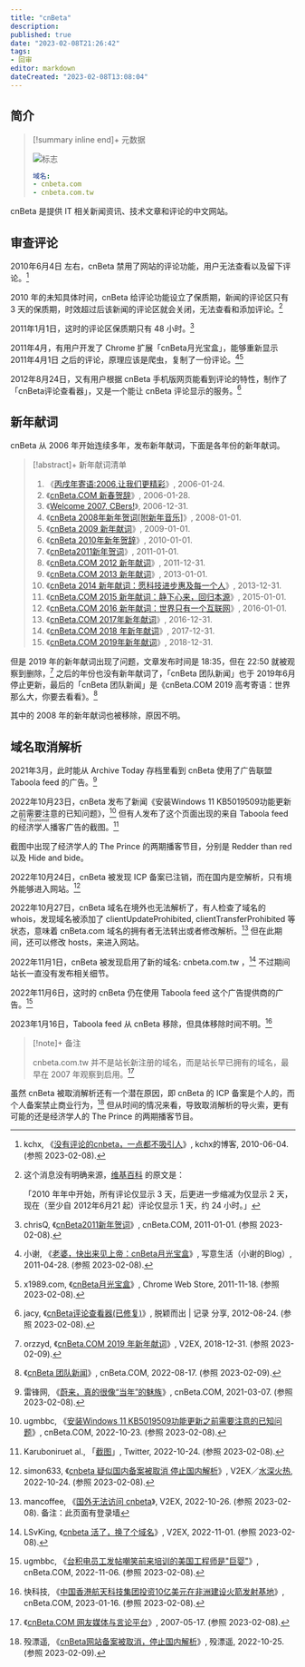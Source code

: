 ```yaml
---
title: "cnBeta"
description:
published: true
date: "2023-02-08T21:26:42"
tags:
- 回审
editor: markdown
dateCreated: "2023-02-08T13:08:04"
---
```


## 简介

> [!summary inline end]+ 元数据
>
> ![标志](https://s3.tebi.io/ggame/ShareX/website_cnBeta_logo.png)
>
> ```yaml
> 域名:
> - cnbeta.com
> - cnbeta.com.tw
> ```

cnBeta 是提供 IT 相关新闻资讯、技术文章和评论的中文网站。

## 审查评论

2010年6月4日 左右，cnBeta 禁用了网站的评论功能，用户无法查看以及留下评论。[^kchx480]

[^kchx480]: kchx, 《[没有评论的cnbeta，一点都不吸引人](https://web.archive.org/web/20100611152036/http://kchx.net/archives/480)》, kchx的博客, 2010-06-04. (参照 2023-02-08).

2010 年的未知具体时间，cnBeta 给评论功能设立了保质期，新闻的评论区只有 3 天的保质期，时效超过后该新闻的评论区就会关闭，无法查看和添加评论。[^rldf]

[^rldf]:
    这个消息没有明确来源，[维基百科](https://zh.wikipedia.org/wiki/CnBeta.COM) 的原文是：

    「2010 年年中开始，所有评论仅显示 3 天，后更进一步缩减为仅显示 2 天，现在（至少自 2012年6月21 起）评论仅显示 1 天，约 24 小时。」

2011年1月1日，这时的评论区保质期只有 48 小时。[^131191]

[^131191]: chrisQ, 《[cnBeta2011新年贺词](https://web.archive.org/web/20110107114618/http://www.cnbeta.com/articles/131191.htm)》, cnBeta.COM, 2011-01-01. (参照 2023-02-08).

2011年4月，有用户开发了 Chrome 扩展「cnBeta月光宝盒」，能够重新显示 2011年4月1日 之后的评论，原理应该是爬虫，复制了一份评论。[^x1989][^efcje]

[^x1989]: 小谢, 《[老婆，快出来见上帝：cnBeta月光宝盒](https://web.archive.org/web/20111019005703/http://x1989.com/a/375.html)》, 写意生活（小谢的Blog）, 2011-04-28. (参照 2023-02-08).

[^efcje]: x1989.com, 《[cnBeta月光宝盒](https://web.archive.org/web/20111118104153/https://chrome.google.com/webstore/detail/nkgjnkanhkhlallldojlbekikmeefcje)》, Chrome Web Store, 2011-11-18. (参照 2023-02-08).

2012年8月24日，又有用户根据 cnBeta 手机版网页能看到评论的特性，制作了「cnBeta评论查看器」，又是一个能让 cnBeta 评论显示的服务。[^5istar]

[^5istar]: jacy, 《[cnBeta评论查看器(已修复)](https://web.archive.org/web/20121111020535/http://blog.5istar.net/?paged=2)》, 脱颖而出 | 记录 分享, 2012-08-24. (参照 2023-02-08).

## 新年献词

cnBeta 从 2006 年开始连续多年，发布新年献词，下面是各年份的新年献词。

> [!abstract]+ 新年献词清单
>
> 1.  《[丙戌年寄语:2006,让我们更精彩](https://web.archive.org/web/20140123023455/http://www.cnbeta.com/articles/9946.htm)》, 2006-01-24.
> 2.  《[cnBeta.COM 新春贺辞](https://web.archive.org/web/20180105002046/http://www.cnbeta.com/articles/9999.htm)》, 2006-01-28.
> 3.  《[Welcome 2007, CBers!](https://web.archive.org/web/20180105002021/http://www.cnbeta.com/articles/20227.htm)》, 2006-12-31.
> 4.  《[cnBeta 2008年新年贺词\[附新年音乐\]](https://web.archive.org/web/20081223103936/http://www.cnbeta.com/articles/46230.htm)》, 2008-01-01.
> 5.  《[cnBeta 2009 新年献词](https://web.archive.org/web/20180105002106/http://www.cnbeta.com/articles/deep/73734.htm)》, 2009-01-01.
> 6.  《[cnBeta 2010年新年贺辞](https://web.archive.org/web/20120103070940/http://www.cnbeta.com/articles/101196.htm)》, 2010-01-01.
> 7.  《[cnBeta2011新年贺词](https://web.archive.org/web/20140123023519/http://www.cnbeta.com/articles/131191.htm)》, 2011-01-01.
> 8.  《[cnBeta.COM 2012 新年献词](https://web.archive.org/web/20140122162752/http://www.cnbeta.com/articles/167707.htm)》, 2011-12-31.
> 9.  《[cnBeta.COM 2013 新年献词](https://web.archive.org/web/20140122162732/http://www.cnbeta.com/articles/220335.htm)》, 2013-01-01.
> 10. 《[cnBeta 2014 新年献词：愿科技进步惠及每一个人](https://web.archive.org/web/20140329033538/http://www.cnbeta.com/articles/266625.htm)》, 2013-12-31.
> 11. 《[cnBeta.COM 2015 新年献词：静下心来，回归本源](https://web.archive.org/web/20170403183250/http://www.cnbeta.com/articles/deep/358823.htm)》, 2015-01-01.
> 12. 《[cnBeta.COM 2016 新年献词：世界只有一个互联网](https://web.archive.org/web/20170403183329/http://www.cnbeta.com/articles/tech/462365.htm)》, 2016-01-01.
> 13. 《[cnBeta.COM 2017年新年献词](https://web.archive.org/web/20181231135351/https://www.cnbeta.com/articles/tech/572451.htm)》, 2016-12-31.
> 14. 《[cnBeta.COM 2018 年新年献词](https://web.archive.org/web/20181231135417/https://www.cnbeta.com/articles/tech/684917.htm)》, 2017-12-31.
> 15. 《[cnBeta.COM 2019年新年献词](https://web.archive.org/web/20181231135725/https://www.cnbeta.com/articles/tech/803761.htm)》, 2018-12-31.

但是 2019 年的新年献词出现了问题，文章发布时间是 18:35，但在 22:50 就被观察到删除，[^522776] 之后的年份也没有新年献词了，「cnBeta 团队新闻」也于 2019年6月 停止更新，最后的「cnBeta 团队新闻」是《cnBeta.COM 2019 高考寄语：世界那么大，你要去看看》。[^tpc291]

[^522776]: orzzyd, 《[cnBeta.COM 2019 年新年献词](https://web.archive.org/web/20230209080157/https://www.v2ex.com/t/522776)》, V2EX, 2018-12-31. (参照 2023-02-09).

[^tpc291]: 《[cnBeta 团队新闻](https://web.archive.org/web/20220817075513/https://www.cnbeta.com/topics/291.htm)》, cnBeta.COM, 2022-08-17. (参照 2023-02-09).

其中的 2008 年的新年献词也被移除，原因不明。

## 域名取消解析

2021年3月，此时能从 Archive Today 存档里看到 cnBeta 使用了广告联盟 Taboola feed 的广告。[^3RmdT]

[^3RmdT]: 雷锋网, 《[蔚来，真的很像“当年”的魅族](https://archive.is/3RmdT "https://www.cnbeta.com/articles/tech/1098573.htm")》, cnBeta.COM, 2021-03-07. (参照 2023-02-08).

2022年10月23日，cnBeta 发布了新闻《安装Windows 11 KB5019509功能更新之前需要注意的已知问题》，[^1330025] 但有人发布了这个页面出现的来自 Taboola feed 的<ruby>经济学人<rp>(</rp><rt>The Economist</rt><rp>)</rp></ruby>播客广告的截图。[^zbUXp]

[^1330025]: ugmbbc, 《[安装Windows 11 KB5019509功能更新之前需要注意的已知问题](https://web.archive.org/web/20221026093122/https://www.cnbeta.com/articles/tech/1330025.htm)》, cnBeta.COM, 2022-10-23. (参照 2023-02-08).

[^zbUXp]: Karuboniruet al., 「[截图](https://archive.is/zbUXp "https://twitter.com/Karuboniru/status/1584471979142574083")」, Twitter, 2022-10-24. (参照 2023-02-08).

截图中出现了经济学人的 The Prince 的两期播客节目，分别是 Redder than red 以及 Hide and bide。

<!--
    https://www.economist.com/podcasts/2022/09/28/1-redder-than-red
-->

2022年10月24日，cnBeta 被发现 ICP 备案已注销，而在国内是空解析，只有境外能够进入网站。[^889487]

[^889487]: simon633, 《[cnbeta 疑似国内备案被取消 停止国内解析](https://web.archive.org/web/20221024123112/https://www.v2ex.com/t/889487)》, V2EX／[水深火热](/website/V2EX.md#水深火热), 2022-10-24. (参照 2023-02-08).

2022年10月27日，cnBeta 域名在境外也无法解析了，有人检查了域名的 whois，发现域名被添加了 clientUpdateProhibited, clientTransferProhibited 等状态，意味着 cnBeta.com 域名的拥有者无法转出或者修改解析。[^889946] 但在此期间，还可以修改 hosts，来进入网站。

[^889946]: mancoffee, 《[国外无法访问 cnbeta](https://www.v2ex.com/t/889946)》, V2EX, 2022-10-26. (参照 2023-02-08). 备注：此页面有登录墙

2022年11月1日，cnBeta 被发现启用了新的域名: cnbeta.com.tw ，[^891754] 不过期间站长一直没有发布相关细节。

[^891754]: LSvKing, 《[cnbeta 活了，换了个域名](https://web.archive.org/web/20221101082621/https://www.v2ex.com/t/891754)》, V2EX, 2022-11-01. (参照 2023-02-08).

2022年11月6日，这时的 cnBeta 仍在使用 Taboola feed 这个广告提供商的广告。[^UsFav]

[^UsFav]: ugmbbc, 《[台积电员工发帖嘲笑前来培训的美国工程师是"巨婴"](https://archive.is/UsFav "https://www.cnbeta.com.tw/articles/tech/1331951.htm")》, cnBeta.COM, 2022-11-06. (参照 2023-02-08).

2023年1月16日，Taboola feed 从 cnBeta 移除，但具体移除时间不明。[^MfjZv]

[^MfjZv]: 快科技, 《[中国香港航天科技集团投资10亿美元在非洲建设火箭发射基地](https://archive.is/MfjZv "https://www.cnbeta.com.tw/articles/tech/1339341.htm")》, cnBeta.COM, 2023-01-16. (参照 2023-02-08).

> [!note]+ 备注
>
> cnbeta.com.tw 并不是站长新注册的域名，而是站长早已拥有的域名，最早在 2007 年观察到启用。[^07tw]

[^07tw]: 《[cnBeta.COM 网友媒体与言论平台](https://web.archive.org/web/20070517091320/http://cnbeta.com.tw/)》, 2007-05-17. (参照 2023-02-08).

虽然 cnBeta 被取消解析还有一个潜在原因，即 cnBeta 的 ICP 备案是个人的，而个人备案禁止商业行为，[^70555] 但从时间的情况来看，导致取消解析的导火索，更有可能的还是经济学人的 The Prince 的两期播客节目。

[^70555]: 殁漂遥, 《[cnBeta网站备案被取消，停止国内解析](https://web.archive.org/web/20221026101614/https://mpyit.com/70555.html)》, 殁漂遥, 2022-10-25. (参照 2023-02-09).
